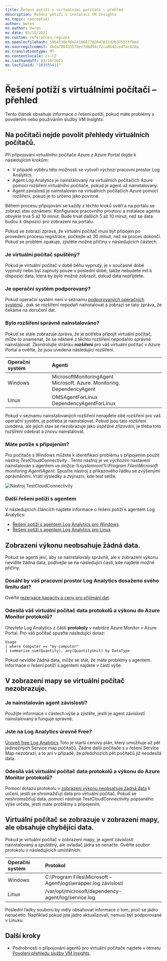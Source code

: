 ```yaml
---
title: Řešení potíží s virtuálními počítači – přehled
description: Řešení potíží s instalací VM Insights
ms.topic: conceptual
author: bwren
ms.author: bwren
ms.date: 03/15/2021
ms.custom: references_regions
ms.openlocfilehash: 59b4f38efde2416687702647031d2b37553ff8ed
ms.sourcegitcommit: 4bda786435578ec7d6d94c72ca8642ce47ac628a
ms.translationtype: MT
ms.contentlocale: cs-CZ
ms.lasthandoff: 03/16/2021
ms.locfileid: "103555411"
---
```

# <a name="troubleshoot-vm-insights"></a>Řešení potíží s virtuálními počítači – přehled
Tento článek obsahuje informace o řešení potíží, pokud máte problémy s povolením nebo používáním služby VM Insights.

## <a name="cannot-enable-vm-insights-on-a-machine"></a>Na počítači nejde povolit přehledy virtuálních počítačů.
Při připojování virtuálního počítače Azure z Azure Portal dojde k následujícím krokům:

- V případě výběru této možnosti se vytvoří výchozí pracovní prostor Log Analytics.
- Agent Log Analytics je nainstalovaný na virtuálních počítačích Azure pomocí rozšíření virtuálního počítače, pokud je agent už nainstalovaný.
- Agent závislostí je nainstalován na virtuálních počítačích Azure pomocí rozšíření, pokud je to určeno jako povinné.
  
Během procesu připojování se každý z těchto kroků ověří a na portálu se zobrazí stav oznámení. Konfigurace pracovního prostoru a instalace agenta obvykle trvá 5 až 10 minut. Bude trvat dalších 5 až 10 minut, než se data budou k dispozici pro zobrazení na portálu.

Pokud se zobrazí zpráva, že virtuální počítač musí být připojen po provedení procesu registrace, počkejte až 30 minut, než se proces dokončí. Pokud se problém opakuje, zjistěte možné příčiny v následujících částech.

### <a name="is-the-virtual-machine-running"></a>Je virtuální počítač spuštěný?
 Pokud je virtuální počítač v době běhu vypnutý, je v současné době vypnutý nebo byl zapnutý pouze v poslední době, takže nebudete mít k dispozici data, která by bylo možné zobrazit, dokud data nepřijdete.

### <a name="is-the-operating-system-supported"></a>Je operační systém podporovaný?
Pokud operační systém není v seznamu [podporovaných operačních systémů](vminsights-enable-overview.md#supported-operating-systems) , pak se rozšíření nepodaří nainstalovat a zobrazí se tato zpráva, že čekáme na doručení dat.

### <a name="did-the-extension-install-properly"></a>Bylo rozšíření správně nainstalováno?
Pokud se stále zobrazuje zpráva, že je potřeba připojit virtuální počítač, může to znamenat, že se některé z těchto rozšíření nepodařilo správně nainstalovat. Zkontrolujte stránku **rozšíření** pro váš virtuální počítač v Azure Portal a ověřte, že jsou uvedena následující rozšíření.

| Operační systém | Agenti | 
|:---|:---|
| Windows | MicrosoftMonitoringAgent<br>Microsoft. Azure. Monitoring. DependencyAgent |
| Linux | OMSAgentForLinux<br>DependencyAgentForLinux |

Pokud v seznamu nainstalovaných rozšíření nenajdete obě rozšíření pro váš operační systém, je potřeba je nainstalovat. Pokud jsou tato rozšíření uvedena, ale jejich stav se nezobrazuje jako *úspěšné zřizování*, je třeba toto rozšíření odebrat a znovu nainstalovat.

### <a name="do-you-have-connectivity-issues"></a>Máte potíže s připojením?
Pro počítače s Windows můžete k identifikaci problému s připojením použít nástroj  *TestCloudConnectivity* . Tento nástroj je ve výchozím nastavení nainstalován s agentem ve složce *%systemroot%\Program Files\Microsoft monitoring Agent\Agent*. Spusťte nástroj z příkazového řádku se zvýšenými oprávněními. Vrátí výsledky a zvýrazní, kde test selže. 

![Nástroj TestCloudConnectivity](media/vminsights-troubleshoot/test-cloud-connectivity.png)

### <a name="more-agent-troubleshooting"></a>Další řešení potíží s agentem

V následujících článcích najdete informace o řešení potíží s agentem Log Analytics:

- [Řešení potíží s agentem Log Analytics pro Windows](../agents/agent-windows-troubleshoot.md)
- [Řešení potíží s agentem Log Analytics pro Linux](../agents/agent-linux-troubleshoot.md)

## <a name="performance-view-has-no-data"></a>Zobrazení výkonu neobsahuje žádná data.
Pokud se agenti jeví, aby se nainstalovaly správně, ale v zobrazení výkonu nevidíte žádná data, podívejte se na následující části, kde najdete možné příčiny.

### <a name="has-your-log-analytics-workspace-reached-its-data-limit"></a>Dosáhl by váš pracovní prostor Log Analytics dosaženo svého limitu dat?
Ověřte [rezervace kapacity a ceny pro přijímání dat](https://azure.microsoft.com/pricing/details/monitor/).

### <a name="is-your-virtual-machine-sending-log-and-performance-data-to-azure-monitor-logs"></a>Odesílá váš virtuální počítač data protokolů a výkonu do Azure Monitor protokolů?

Otevřete Log Analytics z části **protokoly** v nabídce Azure Monitor v Azure Portal. Pro váš počítač spusťte následující dotaz:

```kuso
Usage 
| where Computer == "my-computer" 
| summarize sum(Quantity), any(QuantityUnit) by DataType
```

Pokud nevidíte žádná data, může se stát, že máte problémy s agentem. Informace o řešení potíží s agentem najdete v části výše.

## <a name="virtual-machine-doesnt-appear-in-map-view"></a>V zobrazení mapy se virtuální počítač nezobrazuje.

### <a name="is-the-dependency-agent-installed"></a>Je nainstalován agent závislostí?
 Použijte informace v částech výše a zjistěte, jestli je agent závislostí nainstalovaný a funguje správně.

### <a name="are-you-on-the-log-analytics-free-tier"></a>Jste na Log Analytics úrovně Free?
[Úroveň free Log Analytics](https://azure.microsoft.com/pricing/details/monitor/) Toto je starší cenový plán, který umožňuje až pět jedinečných Service map počítačů. Žádné další počítače s v řešení Service Map nezobrazí, a to ani v případě, že předchozích pět počítačů již neodesílá data.

### <a name="is-your-virtual-machine-sending-log-and-performance-data-to-azure-monitor-logs"></a>Odesílá váš virtuální počítač data protokolů a výkonu do Azure Monitor protokolů?
Pomocí dotazu protokolu v [zobrazení výkonu neobsahuje žádná data](#performance-view-has-no-data) k určení, jestli se shromažďují data pro virtuální počítač. Pokud se neshromažďují data, pomocí nástroje TestCloudConnectivity popsaného výše určete, jestli máte problémy s připojením.


## <a name="virtual-machine-appears-in-map-view-but-has-missing-data"></a>Virtuální počítač se zobrazuje v zobrazení mapy, ale obsahuje chybějící data.
Pokud je virtuální počítač v zobrazení mapy, je agent závislostí nainstalovaný a spuštěný, ale ovladač jádra se nenačte. Ověřte soubor protokolu v následujících umístěních:

| Operační systém | Protokol | 
|:---|:---|
| Windows | C:\Program Files\Microsoft – Agent\logs\wrapper.log závislostí |
| Linux | /var/opt/microsoft/dependency-agent/log/service.log |

Poslední řádky souboru by měly obsahovat informace o tom, proč se jádro nenačetlo. Například pokud jste jádro aktualizovali, nemusí být podporované v Linuxu.
## <a name="next-steps"></a>Další kroky

- Podrobnosti o připojování agentů pro virtuální počítače najdete v tématu [Povolení přehledu služby VM Insights](vminsights-enable-overview.md).

